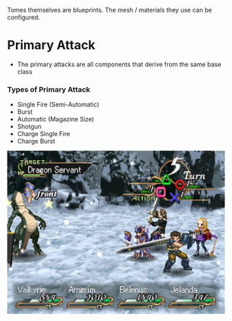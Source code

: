 Tomes themselves are blueprints. The mesh / materials they use can be configured.

# Primary Attack
- The primary attacks are all components that derive from the same base class

### Types of Primary Attack

- Single Fire (Semi-Automatic)
- Burst
- Automatic (Magazine Size)
- Shotgun
- Charge Single Fire
- Charge Burst

![Test](<../../../_META/Attachments/Pasted image 20250509175042.png>)
